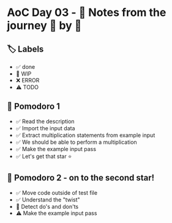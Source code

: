 # AoC Day 03 - 📝 Notes from the journey 🍅 by 🍅

## 🏷️ Labels

- ✅ done
- 🚧 WIP
- ❌ ERROR
- ⚠️ TODO

## 🍅 Pomodoro 1
- ✅ Read the description
- ✅ Import the input data
- ✅ Extract multiplication statements from example input
- ✅ We should be able to perform a multiplication
- ✅ Make the example input pass
- ✅ Let's get that star ⭐️

## 🍅 Pomodoro 2 - on to the second star!
- ✅ Move code outside of test file
- ✅ Understand the "twist"
- 🚧 Detect do's and don'ts
- ⚠️ Make the example input pass
